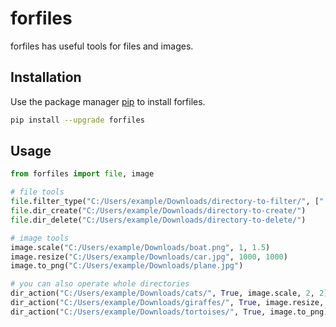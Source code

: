# forfiles

forfiles has useful tools for files and images.

## Installation

Use the package manager [pip](https://pip.pypa.io/en/stable/) to install forfiles.

```bash
pip install --upgrade forfiles
```

## Usage

```python
from forfiles import file, image

# file tools
file.filter_type("C:/Users/example/Downloads/directory-to-filter/", [".png", ".txt", "md"])
file.dir_create("C:/Users/example/Downloads/directory-to-create/")
file.dir_delete("C:/Users/example/Downloads/directory-to-delete/")

# image tools
image.scale("C:/Users/example/Downloads/boat.png", 1, 1.5)
image.resize("C:/Users/example/Downloads/car.jpg", 1000, 1000)
image.to_png("C:/Users/example/Downloads/plane.jpg")

# you can also operate whole directories
dir_action("C:/Users/example/Downloads/cats/", True, image.scale, 2, 2)
dir_action("C:/Users/example/Downloads/giraffes/", True, image.resize, 1000, 1000)
dir_action("C:/Users/example/Downloads/tortoises/", True, image.to_png)
```
